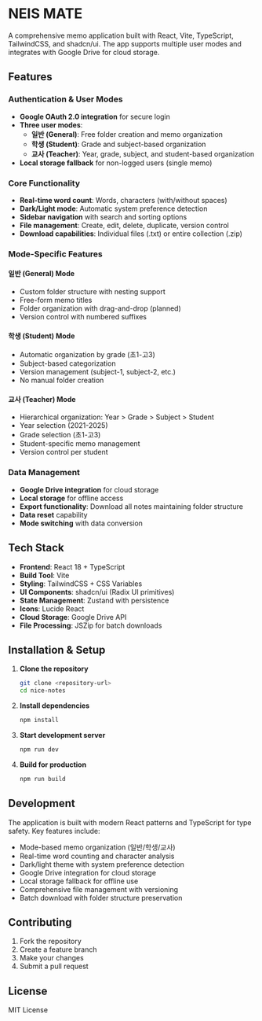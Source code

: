 # NEIS MATE

A comprehensive memo application built with React, Vite, TypeScript, TailwindCSS, and shadcn/ui. The app supports multiple user modes and integrates with Google Drive for cloud storage.

## Features

### Authentication & User Modes
- **Google OAuth 2.0 integration** for secure login
- **Three user modes**:
  - **일반 (General)**: Free folder creation and memo organization
  - **학생 (Student)**: Grade and subject-based organization
  - **교사 (Teacher)**: Year, grade, subject, and student-based organization
- **Local storage fallback** for non-logged users (single memo)

### Core Functionality
- **Real-time word count**: Words, characters (with/without spaces)
- **Dark/Light mode**: Automatic system preference detection
- **Sidebar navigation** with search and sorting options
- **File management**: Create, edit, delete, duplicate, version control
- **Download capabilities**: Individual files (.txt) or entire collection (.zip)

### Mode-Specific Features

#### 일반 (General) Mode
- Custom folder structure with nesting support
- Free-form memo titles
- Folder organization with drag-and-drop (planned)
- Version control with numbered suffixes

#### 학생 (Student) Mode
- Automatic organization by grade (초1-고3)
- Subject-based categorization
- Version management (subject-1, subject-2, etc.)
- No manual folder creation

#### 교사 (Teacher) Mode
- Hierarchical organization: Year > Grade > Subject > Student
- Year selection (2021-2025)
- Grade selection (초1-고3)
- Student-specific memo management
- Version control per student

### Data Management
- **Google Drive integration** for cloud storage
- **Local storage** for offline access
- **Export functionality**: Download all notes maintaining folder structure
- **Data reset** capability
- **Mode switching** with data conversion

## Tech Stack

- **Frontend**: React 18 + TypeScript
- **Build Tool**: Vite
- **Styling**: TailwindCSS + CSS Variables
- **UI Components**: shadcn/ui (Radix UI primitives)
- **State Management**: Zustand with persistence
- **Icons**: Lucide React
- **Cloud Storage**: Google Drive API
- **File Processing**: JSZip for batch downloads

## Installation & Setup

1. **Clone the repository**
   ```bash
   git clone <repository-url>
   cd nice-notes
   ```

2. **Install dependencies**
   ```bash
   npm install
   ```

3. **Start development server**
   ```bash
   npm run dev
   ```

4. **Build for production**
   ```bash
   npm run build
   ```

## Development

The application is built with modern React patterns and TypeScript for type safety. Key features include:

- Mode-based memo organization (일반/학생/교사)
- Real-time word counting and character analysis
- Dark/light theme with system preference detection
- Google Drive integration for cloud storage
- Local storage fallback for offline use
- Comprehensive file management with versioning
- Batch download with folder structure preservation

## Contributing

1. Fork the repository
2. Create a feature branch
3. Make your changes
4. Submit a pull request

## License

MIT License

